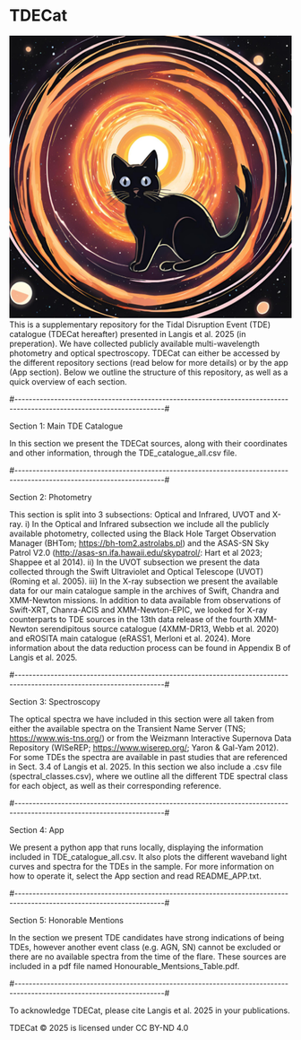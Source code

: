 # TDECat
![My Image](TDECat2.png)
This is a supplementary repository for the Tidal Disruption Event (TDE) catalogue (TDECat hereafter) presented in Langis et al. 2025 (in preperation).
We have collected publicly available multi-wavelength photometry and optical spectroscopy.
TDECat can either be accessed by the different repository sections (read below for more details) or by the app (App section).
Below we outline the structure of this repository, as well as a quick overview of each section.

#-----------------------------------------------------------------------------------------------------------------------#

Section 1: Main TDE Catalogue

In this section we present the TDECat sources, along with their coordinates and other information, through the TDE_catalogue_all.csv file.

#-----------------------------------------------------------------------------------------------------------------------#

Section 2: Photometry

This section is split into 3 subsections: Optical and Infrared, UVOT and X-ray. 
i) In the Optical and Infrared subsection we include all the publicly available photometry, collected using the Black Hole Target Observation Manager (BHTom; https://bh-tom2.astrolabs.pl) and the ASAS-SN Sky Patrol V2.0 (http://asas-sn.ifa.hawaii.edu/skypatrol/: Hart et al 2023; Shappee et al 2014). 
ii) In the UVOT subsection we present the data collected through the Swift Ultraviolet and Optical Telescope (UVOT) (Roming et al. 2005).
iii) In the X-ray subsection we present the available data for our main catalogue sample in the archives of Swift, Chandra and XMM-Newton missions. In addition to data available from observations of Swift-XRT, Chanra-ACIS and XMM-Newton-EPIC, we looked for X-ray counterparts to TDE sources in the 13th data release of the fourth XMM-Newton serendipitous source catalogue (4XMM-DR13, Webb et al. 2020) and eROSITA main catalogue (eRASS1, Merloni et al. 2024). More information about the data reduction process can be found in Appendix B of Langis et al. 2025.

#-----------------------------------------------------------------------------------------------------------------------#

Section 3: Spectroscopy

The optical spectra we have included in this section were all taken from either the available spectra on the Transient Name Server (TNS; https://www.wis-tns.org/) or from the Weizmann Interactive Supernova Data Repository (WISeREP; https://www.wiserep.org/; Yaron & Gal-Yam 2012). For some TDEs the spectra are available in past studies that are referenced in Sect. 3.4 of Langis et al. 2025. In this section we also include a .csv file (spectral_classes.csv), where we outline all the different TDE spectral class for each object, as well as their corresponding reference.

#-----------------------------------------------------------------------------------------------------------------------#

Section 4: App

We present a python app that runs locally, displaying the information included in TDE_catalogue_all.csv. It also plots the different waveband light curves and spectra for the TDEs in the sample. For more information on how to operate it, select the App section and read README_APP.txt.

#-----------------------------------------------------------------------------------------------------------------------#

Section 5: Honorable Mentions

In the section we present TDE candidates have strong indications of being TDEs, however another event class (e.g. AGN, SN) cannot be excluded or there are no available spectra from the time of the flare. These sources are included in a pdf file named Honourable_Mentsions_Table.pdf.

#-----------------------------------------------------------------------------------------------------------------------#

To acknowledge TDECat, please cite Langis et al. 2025 in your publications. 

 TDECat © 2025 is licensed under CC BY-ND 4.0 
